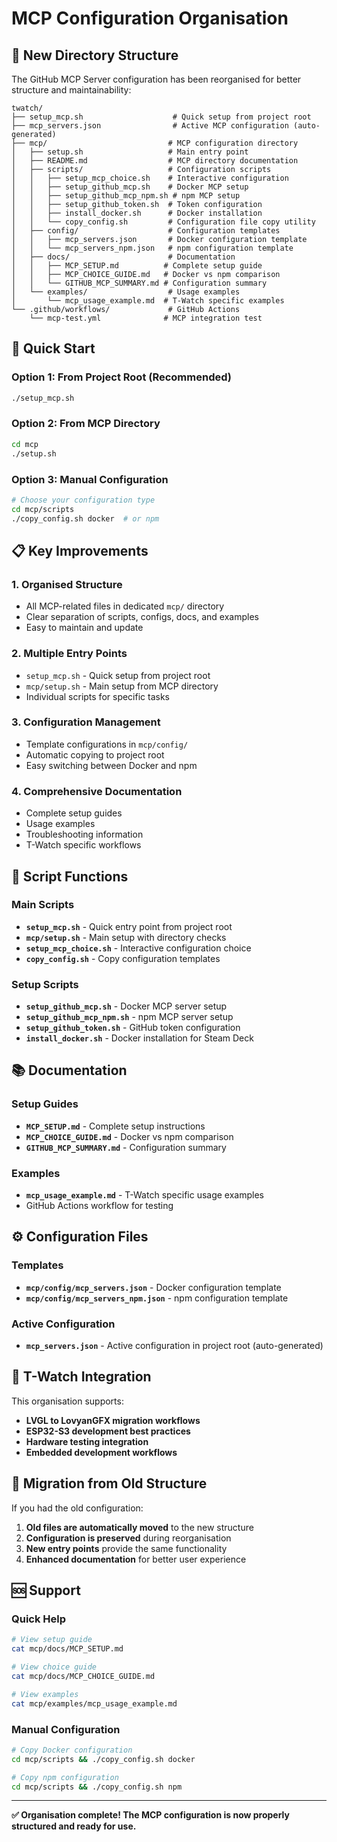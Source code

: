 # MCP Configuration Organisation

## 📁 New Directory Structure

The GitHub MCP Server configuration has been reorganised for better structure and maintainability:

```
twatch/
├── setup_mcp.sh                    # Quick setup from project root
├── mcp_servers.json                # Active MCP configuration (auto-generated)
├── mcp/                           # MCP configuration directory
│   ├── setup.sh                   # Main entry point
│   ├── README.md                  # MCP directory documentation
│   ├── scripts/                   # Configuration scripts
│   │   ├── setup_mcp_choice.sh    # Interactive configuration
│   │   ├── setup_github_mcp.sh    # Docker MCP setup
│   │   ├── setup_github_mcp_npm.sh # npm MCP setup
│   │   ├── setup_github_token.sh  # Token configuration
│   │   ├── install_docker.sh      # Docker installation
│   │   └── copy_config.sh         # Configuration file copy utility
│   ├── config/                    # Configuration templates
│   │   ├── mcp_servers.json       # Docker configuration template
│   │   └── mcp_servers_npm.json   # npm configuration template
│   ├── docs/                      # Documentation
│   │   ├── MCP_SETUP.md          # Complete setup guide
│   │   ├── MCP_CHOICE_GUIDE.md   # Docker vs npm comparison
│   │   └── GITHUB_MCP_SUMMARY.md # Configuration summary
│   └── examples/                  # Usage examples
│       └── mcp_usage_example.md  # T-Watch specific examples
└── .github/workflows/             # GitHub Actions
    └── mcp-test.yml              # MCP integration test
```

## 🚀 Quick Start

### Option 1: From Project Root (Recommended)
```bash
./setup_mcp.sh
```

### Option 2: From MCP Directory
```bash
cd mcp
./setup.sh
```

### Option 3: Manual Configuration
```bash
# Choose your configuration type
cd mcp/scripts
./copy_config.sh docker  # or npm
```

## 📋 Key Improvements

### 1. **Organised Structure**
- All MCP-related files in dedicated `mcp/` directory
- Clear separation of scripts, configs, docs, and examples
- Easy to maintain and update

### 2. **Multiple Entry Points**
- `setup_mcp.sh` - Quick setup from project root
- `mcp/setup.sh` - Main setup from MCP directory
- Individual scripts for specific tasks

### 3. **Configuration Management**
- Template configurations in `mcp/config/`
- Automatic copying to project root
- Easy switching between Docker and npm

### 4. **Comprehensive Documentation**
- Complete setup guides
- Usage examples
- Troubleshooting information
- T-Watch specific workflows

## 🔧 Script Functions

### Main Scripts
- **`setup_mcp.sh`** - Quick entry point from project root
- **`mcp/setup.sh`** - Main setup with directory checks
- **`setup_mcp_choice.sh`** - Interactive configuration choice
- **`copy_config.sh`** - Copy configuration templates

### Setup Scripts
- **`setup_github_mcp.sh`** - Docker MCP server setup
- **`setup_github_mcp_npm.sh`** - npm MCP server setup
- **`setup_github_token.sh`** - GitHub token configuration
- **`install_docker.sh`** - Docker installation for Steam Deck

## 📚 Documentation

### Setup Guides
- **`MCP_SETUP.md`** - Complete setup instructions
- **`MCP_CHOICE_GUIDE.md`** - Docker vs npm comparison
- **`GITHUB_MCP_SUMMARY.md`** - Configuration summary

### Examples
- **`mcp_usage_example.md`** - T-Watch specific usage examples
- GitHub Actions workflow for testing

## ⚙️ Configuration Files

### Templates
- **`mcp/config/mcp_servers.json`** - Docker configuration template
- **`mcp/config/mcp_servers_npm.json`** - npm configuration template

### Active Configuration
- **`mcp_servers.json`** - Active configuration in project root (auto-generated)

## 🎯 T-Watch Integration

This organisation supports:

- **LVGL to LovyanGFX migration workflows**
- **ESP32-S3 development best practices**
- **Hardware testing integration**
- **Embedded development workflows**

## 🔄 Migration from Old Structure

If you had the old configuration:

1. **Old files are automatically moved** to the new structure
2. **Configuration is preserved** during reorganisation
3. **New entry points** provide the same functionality
4. **Enhanced documentation** for better user experience

## 🆘 Support

### Quick Help
```bash
# View setup guide
cat mcp/docs/MCP_SETUP.md

# View choice guide
cat mcp/docs/MCP_CHOICE_GUIDE.md

# View examples
cat mcp/examples/mcp_usage_example.md
```

### Manual Configuration
```bash
# Copy Docker configuration
cd mcp/scripts && ./copy_config.sh docker

# Copy npm configuration
cd mcp/scripts && ./copy_config.sh npm
```

---

**✅ Organisation complete! The MCP configuration is now properly structured and ready for use.** 